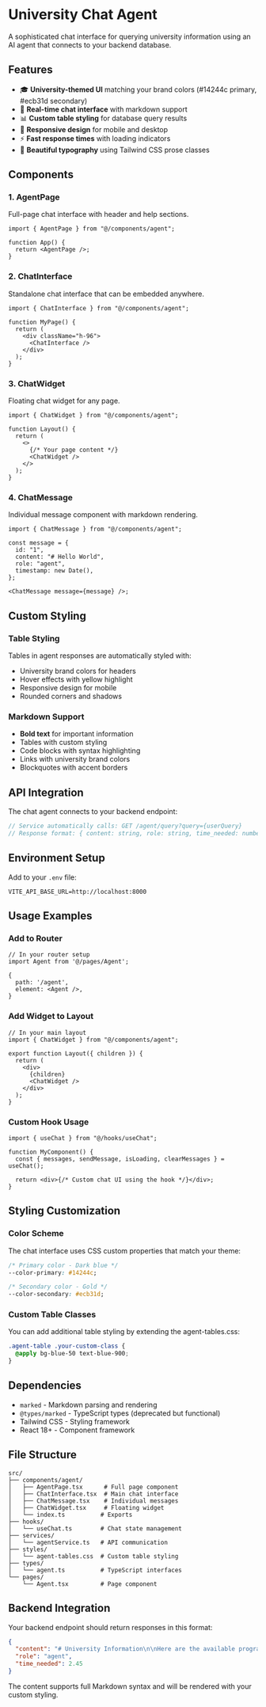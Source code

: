 # University Chat Agent

A sophisticated chat interface for querying university information using an AI agent that connects to your backend database.

## Features

- 🎓 **University-themed UI** matching your brand colors (#14244c primary, #ecb31d secondary)
- 💬 **Real-time chat interface** with markdown support
- 📊 **Custom table styling** for database query results
- 📱 **Responsive design** for mobile and desktop
- ⚡ **Fast response times** with loading indicators
- 🎨 **Beautiful typography** using Tailwind CSS prose classes

## Components

### 1. AgentPage

Full-page chat interface with header and help sections.

```tsx
import { AgentPage } from "@/components/agent";

function App() {
  return <AgentPage />;
}
```

### 2. ChatInterface

Standalone chat interface that can be embedded anywhere.

```tsx
import { ChatInterface } from "@/components/agent";

function MyPage() {
  return (
    <div className="h-96">
      <ChatInterface />
    </div>
  );
}
```

### 3. ChatWidget

Floating chat widget for any page.

```tsx
import { ChatWidget } from "@/components/agent";

function Layout() {
  return (
    <>
      {/* Your page content */}
      <ChatWidget />
    </>
  );
}
```

### 4. ChatMessage

Individual message component with markdown rendering.

```tsx
import { ChatMessage } from "@/components/agent";

const message = {
  id: "1",
  content: "# Hello World",
  role: "agent",
  timestamp: new Date(),
};

<ChatMessage message={message} />;
```

## Custom Styling

### Table Styling

Tables in agent responses are automatically styled with:

- University brand colors for headers
- Hover effects with yellow highlight
- Responsive design for mobile
- Rounded corners and shadows

### Markdown Support

- **Bold text** for important information
- Tables with custom styling
- Code blocks with syntax highlighting
- Links with university brand colors
- Blockquotes with accent borders

## API Integration

The chat agent connects to your backend endpoint:

```typescript
// Service automatically calls: GET /agent/query?query={userQuery}
// Response format: { content: string, role: string, time_needed: number }
```

## Environment Setup

Add to your `.env` file:

```env
VITE_API_BASE_URL=http://localhost:8000
```

## Usage Examples

### Add to Router

```tsx
// In your router setup
import Agent from '@/pages/Agent';

{
  path: '/agent',
  element: <Agent />,
}
```

### Add Widget to Layout

```tsx
// In your main layout
import { ChatWidget } from "@/components/agent";

export function Layout({ children }) {
  return (
    <div>
      {children}
      <ChatWidget />
    </div>
  );
}
```

### Custom Hook Usage

```tsx
import { useChat } from "@/hooks/useChat";

function MyComponent() {
  const { messages, sendMessage, isLoading, clearMessages } = useChat();

  return <div>{/* Custom chat UI using the hook */}</div>;
}
```

## Styling Customization

### Color Scheme

The chat interface uses CSS custom properties that match your theme:

```css
/* Primary color - Dark blue */
--color-primary: #14244c;

/* Secondary color - Gold */
--color-secondary: #ecb31d;
```

### Custom Table Classes

You can add additional table styling by extending the agent-tables.css:

```css
.agent-table .your-custom-class {
  @apply bg-blue-50 text-blue-900;
}
```

## Dependencies

- `marked` - Markdown parsing and rendering
- `@types/marked` - TypeScript types (deprecated but functional)
- Tailwind CSS - Styling framework
- React 18+ - Component framework

## File Structure

```
src/
├── components/agent/
│   ├── AgentPage.tsx      # Full page component
│   ├── ChatInterface.tsx  # Main chat interface
│   ├── ChatMessage.tsx    # Individual messages
│   ├── ChatWidget.tsx     # Floating widget
│   └── index.ts          # Exports
├── hooks/
│   └── useChat.ts        # Chat state management
├── services/
│   └── agentService.ts   # API communication
├── styles/
│   └── agent-tables.css  # Custom table styling
├── types/
│   └── agent.ts          # TypeScript interfaces
└── pages/
    └── Agent.tsx         # Page component
```

## Backend Integration

Your backend endpoint should return responses in this format:

```json
{
  "content": "# University Information\n\nHere are the available programs:\n\n| Program | Duration | Seats |\n|---------|----------|-------|\n| BSc CSE | 4 years | 120 |\n| MSc CSE | 2 years | 30 |",
  "role": "agent",
  "time_needed": 2.45
}
```

The content supports full Markdown syntax and will be rendered with your custom styling.
